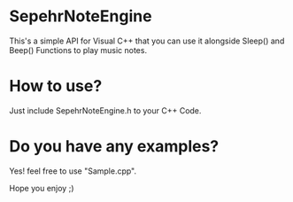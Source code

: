 # SepehrNoteEngine
This's a simple API for Visual C++ that you can use it alongside Sleep() and Beep() Functions to play music notes.

# How to use?
Just include SepehrNoteEngine.h to your C++ Code.

# Do you have any examples?
Yes! feel free to use "Sample.cpp".

Hope you enjoy ;)
